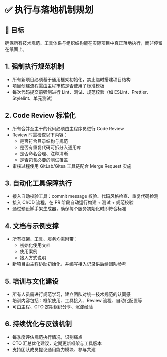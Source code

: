 # ✅ 执行与落地机制规划

## 🎯 目标

确保所有技术规范、工具体系与组织结构能在实际项目中真正落地执行，而非停留在纸面上。

## 1. 强制执行规范机制

- 所有新项目必须基于通用框架初始化，禁止临时搭建项目结构
- 项目创建流程需由主程审核是否使用了标准模板
- 每次代码提交前强制进行 Lint、测试、规范校验（如 ESLint、Prettier、Stylelint、单元测试）

## 2. Code Review 标准化

- 所有合并至主干的代码必须由主程序员进行 Code Review
- Review 时需检查以下内容：
  - 是否符合目录结构与规范
  - 是否有重复代码可拆分入通用库
  - 是否命名合理、注释清晰
  - 是否包含必要的测试覆盖
- 审核过程使用 GitLab/Gitea 工具链配合 Merge Request 实施

## 3. 自动化工具保障执行

- 接入自动校验工具：commit message 校验、代码风格检查、重复代码检测
- 接入 CI/CD 流程，在 PR 阶段自动运行构建 + 测试 + 规范校验
- 通过预设脚手架生成器，确保每个服务初始化时即符合标准

## 4. 文档与示例支撑

- 所有框架、工具、服务均需附带：
  - 初始化使用文档
  - 使用案例
  - 接入方式说明
- 新项目由主程协助初始化，并编写接入记录供后续团队参考

## 5. 培训与文化建设

- 所有人员需进行规范学习，建立团队对统一技术规范的认同感
- 培训内容包括：框架使用、工具接入、Review 流程、自动化配置等
- 可由主程、CTO 定期组织分享、沉淀经验

## 6. 持续优化与反馈机制

- 每季度评估规范执行情况，识别痛点
- CTO 汇总优化建议，定期更新框架与工具版本
- 支持团队成员提议通用能力模块、参与共建

